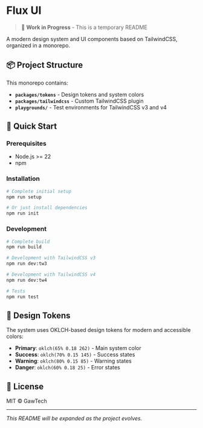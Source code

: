 # Flux UI

> 🚧 **Work in Progress** - This is a temporary README

A modern design system and UI components based on TailwindCSS, organized in a monorepo.

## 📦 Project Structure

This monorepo contains:

- **`packages/tokens`** - Design tokens and system colors
- **`packages/tailwindcss`** - Custom TailwindCSS plugin
- **`playgrounds/`** - Test environments for TailwindCSS v3 and v4

## 🚀 Quick Start

### Prerequisites

- Node.js >= 22
- npm

### Installation

```bash
# Complete initial setup
npm run setup

# Or just install dependencies
npm run init
```

### Development

```bash
# Complete build
npm run build

# Development with TailwindCSS v3
npm run dev:tw3

# Development with TailwindCSS v4
npm run dev:tw4

# Tests
npm run test
```

## 🎨 Design Tokens

The system uses OKLCH-based design tokens for modern and accessible colors:

- **Primary**: `oklch(65% 0.18 262)` - Main system color
- **Success**: `oklch(70% 0.15 145)` - Success states
- **Warning**: `oklch(80% 0.15 85)` - Warning states
- **Danger**: `oklch(60% 0.18 25)` - Error states

## 📜 License

MIT © GawTech

---

_This README will be expanded as the project evolves._
